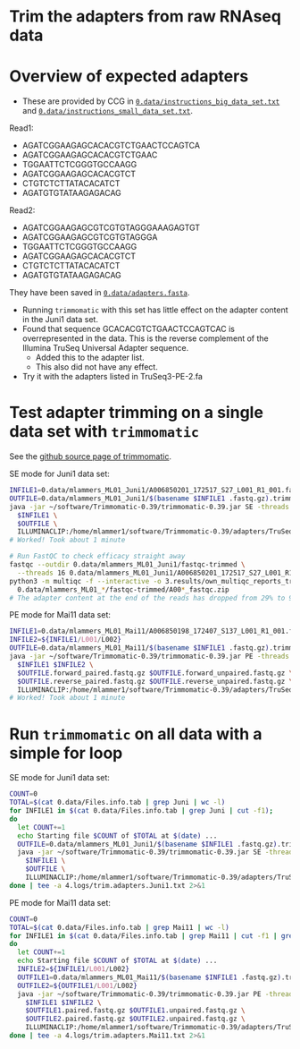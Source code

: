Trim the adapters from raw RNAseq data
======================================

# Overview of expected adapters

- These are provided by CCG in [`0.data/instructions_big_data_set.txt`](0.data/instructions_big_data_set.txt) and [`0.data/instructions_small_data_set.txt`](0.data/instructions_small_data_set.txt).

Read1:
- AGATCGGAAGAGCACACGTCTGAACTCCAGTCA
- AGATCGGAAGAGCACACGTCTGAAC
- TGGAATTCTCGGGTGCCAAGG
- AGATCGGAAGAGCACACGTCT
- CTGTCTCTTATACACATCT
- AGATGTGTATAAGAGACAG

Read2:
- AGATCGGAAGAGCGTCGTGTAGGGAAAGAGTGT
- AGATCGGAAGAGCGTCGTGTAGGGA
- TGGAATTCTCGGGTGCCAAGG
- AGATCGGAAGAGCACACGTCT
- CTGTCTCTTATACACATCT
- AGATGTGTATAAGAGACAG

They have been saved in [`0.data/adapters.fasta`](0.data/adapters.fasta).

- Running `trimmomatic` with this set has little effect on the adapter content in the Juni1 data set.
- Found that sequence GCACACGTCTGAACTCCAGTCAC is overrepresented in the data. This is the reverse complement of the Illumina TruSeq Universal Adapter sequence.
  - Added this to the adapter list.
  - This also did not have any effect.
- Try it with the adapters listed in TruSeq3-PE-2.fa


# Test adapter trimming on a single data set with `trimmomatic`

See the [github source page of trimmomatic](https://github.com/usadellab/Trimmomatic/).

SE mode for Juni1 data set:
```bash
INFILE1=0.data/mlammers_ML01_Juni1/A006850201_172517_S27_L001_R1_001.fastq.gz
OUTFILE=0.data/mlammers_ML01_Juni1/$(basename $INFILE1 .fastq.gz).trimmed.fastq.gz
java -jar ~/software/Trimmomatic-0.39/trimmomatic-0.39.jar SE -threads 16 -phred33 \
  $INFILE1 \
  $OUTFILE \
  ILLUMINACLIP:/home/mlammer1/software/Trimmomatic-0.39/adapters/TruSeq3-PE-2.fa:2:30:10
# Worked! Took about 1 minute

# Run FastQC to check efficacy straight away
fastqc --outdir 0.data/mlammers_ML01_Juni1/fastqc-trimmed \
  --threads 16 0.data/mlammers_ML01_Juni1/A006850201_172517_S27_L001_R1_001.trimmed.fastq.gz
python3 -m multiqc -f --interactive -o 3.results/own_multiqc_reports_trimmed \
  0.data/mlammers_ML01_*/fastqc-trimmed/A00*_fastqc.zip
# The adapter content at the end of the reads has dropped from 29% to 9.3%. That is good enough. Adapt the scripts accordingly.
```

PE mode for Mai11 data set:
```bash
INFILE1=0.data/mlammers_ML01_Mai11/A006850198_172407_S137_L001_R1_001.fastq.gz
INFILE2=${INFILE1/L001/L002}
OUTFILE=0.data/mlammers_ML01_Mai11/$(basename $INFILE1 .fastq.gz).trimmed
java -jar ~/software/Trimmomatic-0.39/trimmomatic-0.39.jar PE -threads 16 -phred33 \
  $INFILE1 $INFILE2 \
  $OUTFILE.forward_paired.fastq.gz $OUTFILE.forward_unpaired.fastq.gz \
  $OUTFILE.reverse_paired.fastq.gz $OUTFILE.reverse_unpaired.fastq.gz \
  ILLUMINACLIP:/home/mlammer1/software/Trimmomatic-0.39/adapters/TruSeq3-PE-2.fa:2:30:10
# Worked! Took about 1 minute
```

# Run `trimmomatic` on all data with a simple for loop

SE mode for Juni1 data set:
```bash
COUNT=0
TOTAL=$(cat 0.data/Files.info.tab | grep Juni | wc -l)
for INFILE1 in $(cat 0.data/Files.info.tab | grep Juni | cut -f1);
do
  let COUNT+=1
  echo Starting file $COUNT of $TOTAL at $(date) ...
  OUTFILE=0.data/mlammers_ML01_Juni1/$(basename $INFILE1 .fastq.gz).trimmed.fastq.gz
  java -jar ~/software/Trimmomatic-0.39/trimmomatic-0.39.jar SE -threads 16 -phred33 \
    $INFILE1 \
    $OUTFILE \
    ILLUMINACLIP:/home/mlammer1/software/Trimmomatic-0.39/adapters/TruSeq3-PE-2.fa:2:30:10
done | tee -a 4.logs/trim.adapters.Juni1.txt 2>&1
```


PE mode for Mai11 data set:
```bash
COUNT=0
TOTAL=$(cat 0.data/Files.info.tab | grep Mai11 | wc -l)
for INFILE1 in $(cat 0.data/Files.info.tab | grep Mai11 | cut -f1 | grep L001);
do
  let COUNT+=1
  echo Starting file $COUNT of $TOTAL at $(date) ...
  INFILE2=${INFILE1/L001/L002}
  OUTFILE1=0.data/mlammers_ML01_Mai11/$(basename $INFILE1 .fastq.gz).trimmed
  OUTFILE2=${OUTFILE1/L001/L002}
  java -jar ~/software/Trimmomatic-0.39/trimmomatic-0.39.jar PE -threads 16 -phred33 \
    $INFILE1 $INFILE2 \
    $OUTFILE1.paired.fastq.gz $OUTFILE1.unpaired.fastq.gz \
    $OUTFILE2.paired.fastq.gz $OUTFILE2.unpaired.fastq.gz \
    ILLUMINACLIP:/home/mlammer1/software/Trimmomatic-0.39/adapters/TruSeq3-PE-2.fa:2:30:10
done | tee -a 4.logs/trim.adapters.Mai11.txt 2>&1
```
